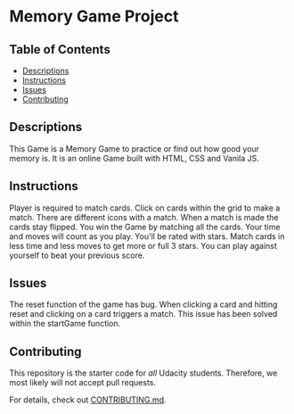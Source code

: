 # Memory Game Project

## Table of Contents

* [Descriptions](#Descriptions)
* [Instructions](#instructions)
* [Issues](#Issues)
* [Contributing](#contributing)

## Descriptions

This Game is a Memory Game to practice or find out how good your memory is. It is an online Game built with HTML, CSS and Vanila JS.

## Instructions

Player is required to match cards. Click on cards within the grid to make a match. There are different icons with a match. When a match is made the cards stay flipped. You win the Game by matching all the cards. Your time and moves will count as you play. You'll be rated with stars. Match cards in less time and less moves to get more or full 3 stars. You can play against yourself to beat your previous score.   

## Issues

The reset function of the game has bug. When clicking a card and hitting reset and clicking on a card triggers a match. This issue has been solved within the startGame function.

## Contributing

This repository is the starter code for _all_ Udacity students. Therefore, we most likely will not accept pull requests.

For details, check out [CONTRIBUTING.md](CONTRIBUTING.md).
